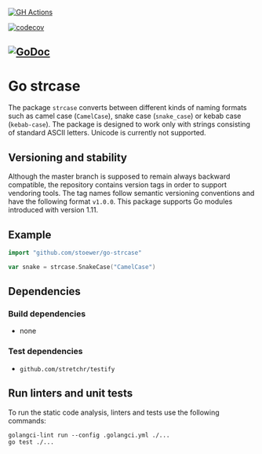 [![GH Actions](https://github.com/stoewer/go-strcase/actions/workflows/lint-test.yml/badge.svg?branch=master)](https://github.com/stoewer/go-strcase/actions)

[![codecov](https://codecov.io/github/stoewer/go-strcase/branch/master/graph/badge.svg?token=c0UokYnop5)](https://codecov.io/github/stoewer/go-strcase)

[![GoDoc](https://godoc.org/github.com/stoewer/go-strcase?status.svg)](https://pkg.go.dev/github.com/stoewer/go-strcase)
---

Go strcase
==========

The package `strcase` converts between different kinds of naming formats such as camel case 
(`CamelCase`), snake case (`snake_case`) or kebab case (`kebab-case`).
The package is designed to work only with strings consisting of standard ASCII letters. 
Unicode is currently not supported.

Versioning and stability
------------------------

Although the master branch is supposed to remain always backward compatible, the repository
contains version tags in order to support vendoring tools.
The tag names follow semantic versioning conventions and have the following format `v1.0.0`.
This package supports Go modules introduced with version 1.11.

Example
-------

```go
import "github.com/stoewer/go-strcase"

var snake = strcase.SnakeCase("CamelCase")
```

Dependencies
------------

### Build dependencies

* none

### Test dependencies

* `github.com/stretchr/testify`

Run linters and unit tests
-------------------------- 

To run the static code analysis, linters and tests use the following commands:

```
golangci-lint run --config .golangci.yml ./...
go test ./...
```
